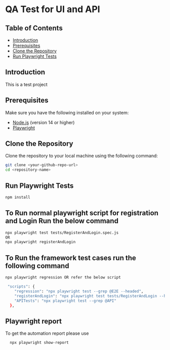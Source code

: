 # QA Test for UI and API

## Table of Contents

- [Introduction](#introduction)
- [Prerequisites](#prerequisites)
- [Clone the Repository](#clone-the-repository)
- [Run Playwright Tests](#run-playwright-tests)

## Introduction

This is a test project

## Prerequisites

Make sure you have the following installed on your system:

- [Node.js](https://nodejs.org/) (version 14 or higher)
- [Playwright](https://playwright.dev/docs/intro)

## Clone the Repository

Clone the repository to your local machine using the following command:

```sh
git clone <your-github-repo-url>
cd <repository-name>
```

## Run Playwright Tests

```sh
npm install
```
## To Run normal playwright script for registration and Login Run the below command

```sh
npx playwright test tests/RegisterAndLogin.spec.js
OR
npx playwright registerAndLogin
```
## To Run the framework test cases run the following command

```sh
npx playwright regression OR refer the below script 

 "scripts": {
    "regression": "npx playwright test --grep @E2E --headed",
    "registerAndLogin": "npx playwright test tests/RegisterAndLogin --headed",
    "APITests": "npx playwright test --grep @API"
  },

  ```

## Playwright report

To get the automation report please use
```sh
  npx playwright show-report
  ```